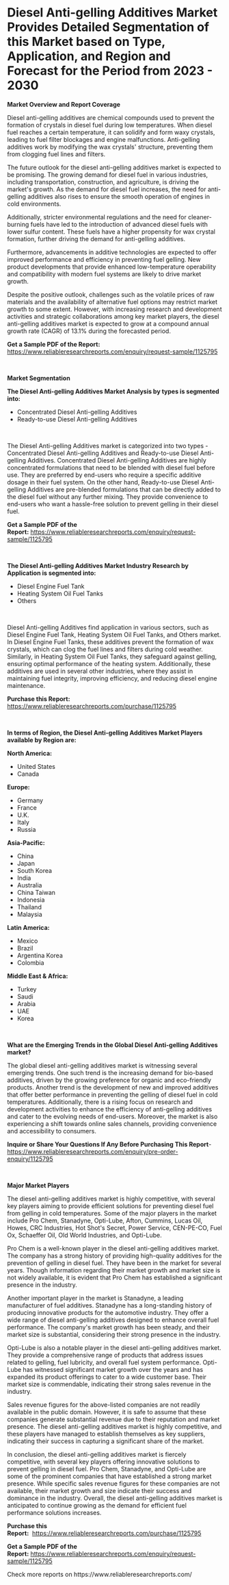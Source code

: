 <p><h1>Diesel Anti-gelling Additives Market Provides Detailed Segmentation of this Market based on Type, Application, and Region and Forecast for the Period from 2023 - 2030</h1></p><p><strong>Market Overview and Report Coverage</strong></p>
<p><p>Diesel anti-gelling additives are chemical compounds used to prevent the formation of crystals in diesel fuel during low temperatures. When diesel fuel reaches a certain temperature, it can solidify and form waxy crystals, leading to fuel filter blockages and engine malfunctions. Anti-gelling additives work by modifying the wax crystals' structure, preventing them from clogging fuel lines and filters.</p><p>The future outlook for the diesel anti-gelling additives market is expected to be promising. The growing demand for diesel fuel in various industries, including transportation, construction, and agriculture, is driving the market's growth. As the demand for diesel fuel increases, the need for anti-gelling additives also rises to ensure the smooth operation of engines in cold environments.</p><p>Additionally, stricter environmental regulations and the need for cleaner-burning fuels have led to the introduction of advanced diesel fuels with lower sulfur content. These fuels have a higher propensity for wax crystal formation, further driving the demand for anti-gelling additives.</p><p>Furthermore, advancements in additive technologies are expected to offer improved performance and efficiency in preventing fuel gelling. New product developments that provide enhanced low-temperature operability and compatibility with modern fuel systems are likely to drive market growth.</p><p>Despite the positive outlook, challenges such as the volatile prices of raw materials and the availability of alternative fuel options may restrict market growth to some extent. However, with increasing research and development activities and strategic collaborations among key market players, the diesel anti-gelling additives market is expected to grow at a compound annual growth rate (CAGR) of 13.1% during the forecasted period.</p></p>
<p><strong>Get a Sample PDF of the Report:</strong> <a href="https://www.reliableresearchreports.com/enquiry/request-sample/1125795">https://www.reliableresearchreports.com/enquiry/request-sample/1125795</a></p>
<p>&nbsp;</p>
<p><strong>Market Segmentation</strong></p>
<p><strong>The Diesel Anti-gelling Additives Market Analysis by types is segmented into:</strong></p>
<p><ul><li>Concentrated Diesel Anti-gelling Additives</li><li>Ready-to-use Diesel Anti-gelling Additives</li></ul></p>
<p>&nbsp;</p>
<p><p>The Diesel Anti-gelling Additives market is categorized into two types - Concentrated Diesel Anti-gelling Additives and Ready-to-use Diesel Anti-gelling Additives. Concentrated Diesel Anti-gelling Additives are highly concentrated formulations that need to be blended with diesel fuel before use. They are preferred by end-users who require a specific additive dosage in their fuel system. On the other hand, Ready-to-use Diesel Anti-gelling Additives are pre-blended formulations that can be directly added to the diesel fuel without any further mixing. They provide convenience to end-users who want a hassle-free solution to prevent gelling in their diesel fuel.</p></p>
<p><strong>Get a Sample PDF of the Report:</strong>&nbsp;<a href="https://www.reliableresearchreports.com/enquiry/request-sample/1125795">https://www.reliableresearchreports.com/enquiry/request-sample/1125795</a></p>
<p>&nbsp;</p>
<p><strong>The Diesel Anti-gelling Additives Market Industry Research by Application is segmented into:</strong></p>
<p><ul><li>Diesel Engine Fuel Tank</li><li>Heating System Oil Fuel Tanks</li><li>Others</li></ul></p>
<p>&nbsp;</p>
<p><p>Diesel Anti-gelling Additives find application in various sectors, such as Diesel Engine Fuel Tank, Heating System Oil Fuel Tanks, and Others market. In Diesel Engine Fuel Tanks, these additives prevent the formation of wax crystals, which can clog the fuel lines and filters during cold weather. Similarly, in Heating System Oil Fuel Tanks, they safeguard against gelling, ensuring optimal performance of the heating system. Additionally, these additives are used in several other industries, where they assist in maintaining fuel integrity, improving efficiency, and reducing diesel engine maintenance.</p></p>
<p><strong>Purchase this Report:</strong>&nbsp; <a href="https://www.reliableresearchreports.com/purchase/1125795">https://www.reliableresearchreports.com/purchase/1125795</a></p>
<p>&nbsp;</p>
<p><strong>In terms of Region, the Diesel Anti-gelling Additives Market Players available by Region are:</strong></p>
<p>
    <p> <strong> North America: </strong>
        <ul>
            <li>United States</li>
            <li>Canada</li>
        </ul>
        </p> 
    <p> <strong> Europe: </strong>
        <ul>
            <li>Germany</li>
            <li>France</li>
            <li>U.K.</li>
            <li>Italy</li>
            <li>Russia</li>
        </ul>
        </p> 
    <p> <strong> Asia-Pacific: </strong>
        <ul>
            <li>China</li>
            <li>Japan</li>
            <li>South Korea</li>
            <li>India</li>
            <li>Australia</li>
            <li>China Taiwan</li>
            <li>Indonesia</li>
            <li>Thailand</li>
            <li>Malaysia</li>
        </ul>
        </p> 
    <p> <strong> Latin America: </strong>
        <ul>
            <li>Mexico</li>
            <li>Brazil</li>
            <li>Argentina Korea</li>
            <li>Colombia</li>
        </ul>
        </p> 
    <p> <strong> Middle East & Africa: </strong>
        <ul>
            <li>Turkey</li>
            <li>Saudi</li>
            <li>Arabia</li>
            <li>UAE</li>
            <li>Korea</li>
        </ul>
    </p>
    </p>
<p>&nbsp;</p>
<p><strong>What are the Emerging Trends in the Global Diesel Anti-gelling Additives market?</strong></p>
<p><p>The global diesel anti-gelling additives market is witnessing several emerging trends. One such trend is the increasing demand for bio-based additives, driven by the growing preference for organic and eco-friendly products. Another trend is the development of new and improved additives that offer better performance in preventing the gelling of diesel fuel in cold temperatures. Additionally, there is a rising focus on research and development activities to enhance the efficiency of anti-gelling additives and cater to the evolving needs of end-users. Moreover, the market is also experiencing a shift towards online sales channels, providing convenience and accessibility to consumers.</p></p>
<p><strong>Inquire or Share Your Questions If Any Before Purchasing This Report</strong>- <a href="https://www.reliableresearchreports.com/enquiry/pre-order-enquiry/1125795">https://www.reliableresearchreports.com/enquiry/pre-order-enquiry/1125795</a></p>
<p>&nbsp;</p>
<p><strong>Major Market Players</strong></p>
<p><p>The diesel anti-gelling additives market is highly competitive, with several key players aiming to provide efficient solutions for preventing diesel fuel from gelling in cold temperatures. Some of the major players in the market include Pro Chem, Stanadyne, Opti-Lube, Afton, Cummins, Lucas Oil, Howes, CRC Industries, Hot Shot's Secret, Power Service, CEN-PE-CO, Fuel Ox, Schaeffer Oil, Old World Industries, and Opti-Lube.</p><p>Pro Chem is a well-known player in the diesel anti-gelling additives market. The company has a strong history of providing high-quality additives for the prevention of gelling in diesel fuel. They have been in the market for several years. Though information regarding their market growth and market size is not widely available, it is evident that Pro Chem has established a significant presence in the industry.</p><p>Another important player in the market is Stanadyne, a leading manufacturer of fuel additives. Stanadyne has a long-standing history of producing innovative products for the automotive industry. They offer a wide range of diesel anti-gelling additives designed to enhance overall fuel performance. The company's market growth has been steady, and their market size is substantial, considering their strong presence in the industry.</p><p>Opti-Lube is also a notable player in the diesel anti-gelling additives market. They provide a comprehensive range of products that address issues related to gelling, fuel lubricity, and overall fuel system performance. Opti-Lube has witnessed significant market growth over the years and has expanded its product offerings to cater to a wide customer base. Their market size is commendable, indicating their strong sales revenue in the industry.</p><p>Sales revenue figures for the above-listed companies are not readily available in the public domain. However, it is safe to assume that these companies generate substantial revenue due to their reputation and market presence. The diesel anti-gelling additives market is highly competitive, and these players have managed to establish themselves as key suppliers, indicating their success in capturing a significant share of the market.</p><p>In conclusion, the diesel anti-gelling additives market is fiercely competitive, with several key players offering innovative solutions to prevent gelling in diesel fuel. Pro Chem, Stanadyne, and Opti-Lube are some of the prominent companies that have established a strong market presence. While specific sales revenue figures for these companies are not available, their market growth and size indicate their success and dominance in the industry. Overall, the diesel anti-gelling additives market is anticipated to continue growing as the demand for efficient fuel performance solutions increases.</p></p>
<p><strong>Purchase this Report:</strong>&nbsp;&nbsp;<a href="https://www.reliableresearchreports.com/purchase/1125795">https://www.reliableresearchreports.com/purchase/1125795</a></p>
<p></p>
<p><strong>Get a Sample PDF of the Report:</strong>&nbsp;<a href="https://www.reliableresearchreports.com/enquiry/request-sample/1125795">https://www.reliableresearchreports.com/enquiry/request-sample/1125795</a></p>
<p>Check more reports on https://www.reliableresearchreports.com/</p>